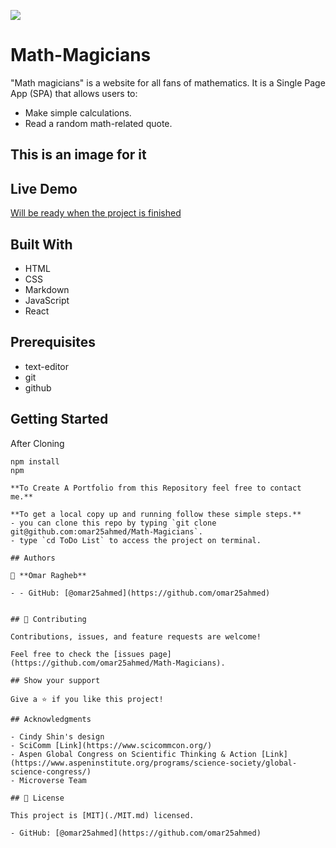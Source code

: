 
![](https://img.shields.io/badge/Microverse-blueviolet)
# Math-Magicians

"Math magicians" is a website for all fans of mathematics. It is a Single Page App (SPA) that allows users to:

- Make simple calculations.
- Read a random math-related quote.

## This is an image for it


## Live Demo
[Will be ready when the project is finished](https://omar25ahmed.github.io/ToDo-List/)




## Built With

- HTML
- CSS
- Markdown
- JavaScript
- React

## Prerequisites 

- text-editor
- git 
- github

## Getting Started
After Cloning

```
npm install
npm

**To Create A Portfolio from this Repository feel free to contact me.**

**To get a local copy up and running follow these simple steps.**
- you can clone this repo by typing `git clone git@github.com:omar25ahmed/Math-Magicians`.
- type `cd ToDo List` to access the project on terminal.

## Authors

👤 **Omar Ragheb**

- - GitHub: [@omar25ahmed](https://github.com/omar25ahmed)


## 🤝 Contributing

Contributions, issues, and feature requests are welcome!

Feel free to check the [issues page](https://github.com/omar25ahmed/Math-Magicians).

## Show your support

Give a ⭐️ if you like this project!

## Acknowledgments

- Cindy Shin's design
- SciComm [Link](https://www.scicommcon.org/)
- Aspen Global Congress on Scientific Thinking & Action [Link](https://www.aspeninstitute.org/programs/science-society/global-science-congress/)
- Microverse Team

## 📝 License

This project is [MIT](./MIT.md) licensed.

- GitHub: [@omar25ahmed](https://github.com/omar25ahmed)

